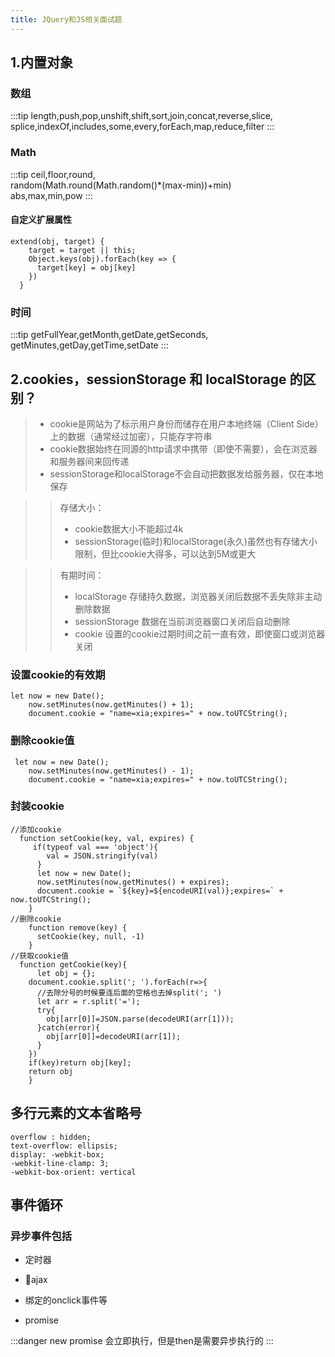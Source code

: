```yaml
---
title: JQuery和JS相关面试题
---
```

## 1.内置对象

### 数组

  :::tip
  length,push,pop,unshift,shift,sort,join,concat,reverse,slice,<br/>
  splice,indexOf,includes,some,every,forEach,map,reduce,filter
  :::

### Math

  :::tip
  ceil,floor,round,<br/>
  random(Math.round(Math.random()*(max-min))+min)<br/>
  abs,max,min,pow
  :::

#### 自定义扩展属性

  ```markup
  extend(obj, target) {
      target = target || this;
      Object.keys(obj).forEach(key => {
        target[key] = obj[key]
      })
    }
  ```

### 时间

  :::tip
  getFullYear,getMonth,getDate,getSeconds,<br/>
  getMinutes,getDay,getTime,setDate
  :::

## 2.cookies，sessionStorage 和 localStorage 的区别？

>* cookie是网站为了标示用户身份而储存在用户本地终端（Client Side）上的数据（通常经过加密），只能存字符串
>* cookie数据始终在同源的http请求中携带（即使不需要），会在浏览器和服务器间来回传递
>* sessionStorage和localStorage不会自动把数据发给服务器，仅在本地保存

>> 存储大小：
>>* cookie数据大小不能超过4k
>>* sessionStorage(临时)和localStorage(永久)虽然也有存储大小限制，但比cookie大得多，可以达到5M或更大

>>有期时间：
>>* localStorage 存储持久数据，浏览器关闭后数据不丢失除非主动删除数据
>>* sessionStorage 数据在当前浏览器窗口关闭后自动删除
>>* cookie 设置的cookie过期时间之前一直有效，即使窗口或浏览器关闭

### 设置cookie的有效期

```markup
let now = new Date();
    now.setMinutes(now.getMinutes() + 1);
    document.cookie = "name=xia;expires=" + now.toUTCString();
```

### 删除cookie值

```markup
 let now = new Date();
    now.setMinutes(now.getMinutes() - 1);
    document.cookie = "name=xia;expires=" + now.toUTCString();
```

### 封装cookie

```markup
//添加cookie
  function setCookie(key, val, expires) {
     if(typeof val === 'object'){
        val = JSON.stringify(val)
      }
      let now = new Date();
      now.setMinutes(now.getMinutes() + expires);
      document.cookie = `${key}=${encodeURI(val)};expires=` + now.toUTCString();
    }
//删除cookie
    function remove(key) {
      setCookie(key, null, -1)
    }
//获取cookie值
  function getCookie(key){
      let obj = {};
    document.cookie.split('; ').forEach(r=>{
      //去除分号的时候要连后面的空格也去掉split('; ')
      let arr = r.split('=');
      try{
        obj[arr[0]]=JSON.parse(decodeURI(arr[1]));
      }catch(error){
        obj[arr[0]]=decodeURI(arr[1]);
      }
    })
    if(key)return obj[key];
    return obj
    }
```

## 多行元素的文本省略号

```markup
overflow : hidden;
text-overflow: ellipsis;
display: -webkit-box;
-webkit-line-clamp: 3;
-webkit-box-orient: vertical
```

## 事件循环

### 异步事件包括

* 定时器

* ajax

* 绑定的onclick事件等

* promise

:::danger
new promise 会立即执行，但是then是需要异步执行的
:::
